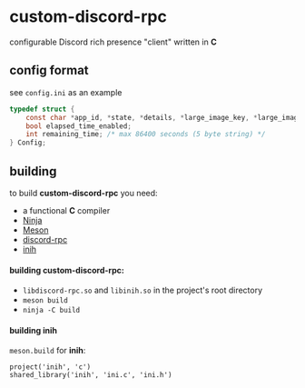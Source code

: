 # custom-discord-rpc
configurable Discord rich presence "client" written in **C**

## config format
see `config.ini` as an example  
```c
typedef struct {
	const char *app_id, *state, *details, *large_image_key, *large_image_text, *small_image_key, *small_image_text; /* check rich presence docs */
	bool elapsed_time_enabled;
	int remaining_time; /* max 86400 seconds (5 byte string) */
} Config;
```

## building
to build **custom-discord-rpc** you need:  
- a functional **C** compiler
- [Ninja](https://ninja-build.org/)
- [Meson](https://mesonbuild.com/Getting-meson.html)
- [discord-rpc](https://github.com/discordapp/discord-rpc)
- [inih](https://github.com/benhoyt/inih)

#### building **custom-discord-rpc**:  
- `libdiscord-rpc.so` and `libinih.so` in the project's root directory
- `meson build`
- `ninja -C build`
  
#### building **inih**
`meson.build` for **inih**: 
```
project('inih', 'c')
shared_library('inih', 'ini.c', 'ini.h')
```
